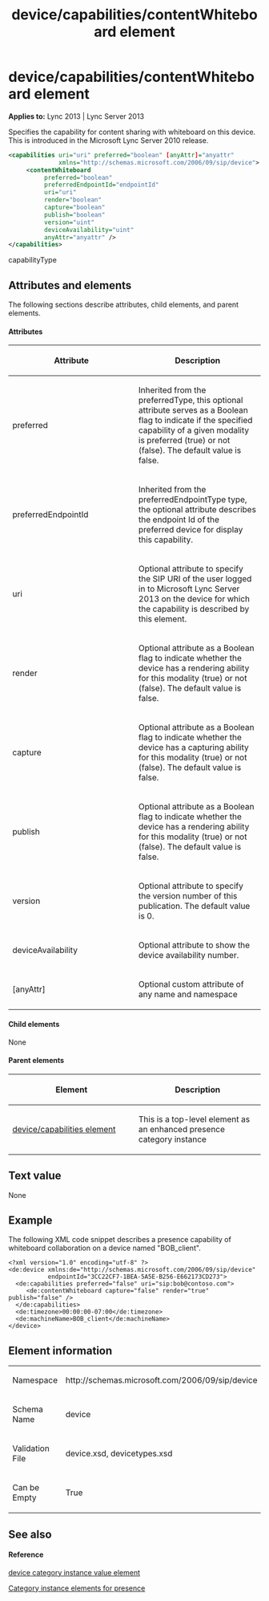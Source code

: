 ﻿---
title: device/capabilities/contentWhiteboard element
TOCTitle: device/capabilities/contentWhiteboard element
ms:assetid: 0c4fb7fc-6731-452e-8b74-1cb31a549eb3
ms:mtpsurl: https://msdn.microsoft.com/en-us/library/Dn454751(v=office.15)
ms:contentKeyID: 57093638
ms.date: 07/24/2014
mtps_version: v=office.15
dev_langs:
- xml
---

# device/capabilities/contentWhiteboard element


**Applies to:** Lync 2013 | Lync Server 2013

Specifies the capability for content sharing with whiteboard on this device. This is introduced in the Microsoft Lync Server 2010 release.

``` xml
<capabilities uri="uri" preferred="boolean" [anyAttr]="anyattr" 
              xmlns="http://schemas.microsoft.com/2006/09/sip/device">
     <contentWhiteboard 
          preferred="boolean" 
          preferredEndpointId="endpointId"
          uri="uri" 
          render="boolean" 
          capture="boolean" 
          publish="boolean"
          version="uint" 
          deviceAvailability="uint" 
          anyAttr="anyattr" />
</capabilities>
```

capabilityType

## Attributes and elements

The following sections describe attributes, child elements, and parent elements.

#### Attributes

<table>
<colgroup>
<col style="width: 50%" />
<col style="width: 50%" />
</colgroup>
<thead>
<tr class="header">
<th><p>Attribute</p></th>
<th><p>Description</p></th>
</tr>
</thead>
<tbody>
<tr class="odd">
<td><p>preferred</p></td>
<td><p>Inherited from the preferredType, this optional attribute serves as a Boolean flag to indicate if the specified capability of a given modality is preferred (true) or not (false). The default value is false.</p></td>
</tr>
<tr class="even">
<td><p>preferredEndpointId</p></td>
<td><p>Inherited from the preferredEndpointType type, the optional attribute describes the endpoint Id of the preferred device for display this capability.</p></td>
</tr>
<tr class="odd">
<td><p>uri</p></td>
<td><p>Optional attribute to specify the SIP URI of the user logged in to Microsoft Lync Server 2013 on the device for which the capability is described by this element.</p></td>
</tr>
<tr class="even">
<td><p>render</p></td>
<td><p>Optional attribute as a Boolean flag to indicate whether the device has a rendering ability for this modality (true) or not (false). The default value is false.</p></td>
</tr>
<tr class="odd">
<td><p>capture</p></td>
<td><p>Optional attribute as a Boolean flag to indicate whether the device has a capturing ability for this modality (true) or not (false). The default value is false.</p></td>
</tr>
<tr class="even">
<td><p>publish</p></td>
<td><p>Optional attribute as a Boolean flag to indicate whether the device has a rendering ability for this modality (true) or not (false). The default value is false.</p></td>
</tr>
<tr class="odd">
<td><p>version</p></td>
<td><p>Optional attribute to specify the version number of this publication. The default value is 0.</p></td>
</tr>
<tr class="even">
<td><p>deviceAvailability</p></td>
<td><p>Optional attribute to show the device availability number.</p></td>
</tr>
<tr class="odd">
<td><p>[anyAttr]</p></td>
<td><p>Optional custom attribute of any name and namespace</p></td>
</tr>
</tbody>
</table>


#### Child elements

None

#### Parent elements

<table>
<colgroup>
<col style="width: 50%" />
<col style="width: 50%" />
</colgroup>
<thead>
<tr class="header">
<th><p>Element</p></th>
<th><p>Description</p></th>
</tr>
</thead>
<tbody>
<tr class="odd">
<td><p><a href="device-capabilities-element.md">device/capabilities element</a></p></td>
<td><p>This is a top-level element as an enhanced presence category instance</p></td>
</tr>
</tbody>
</table>


## Text value

None

## Example

The following XML code snippet describes a presence capability of whiteboard collaboration on a device named "BOB\_client".

    <?xml version="1.0" encoding="utf-8" ?>
    <de:device xmlns:de="http://schemas.microsoft.com/2006/09/sip/device" 
               endpointId="3CC22CF7-1BEA-5A5E-B256-E662173CD273">
      <de:capabilities preferred="false" uri="sip:bob@contoso.com">
         <de:contentWhiteboard capture="false" render="true" publish="false" />
      </de:capabilities>
      <de:timezone>00:00:00-07:00</de:timezone>
      <de:machineName>BOB_client</de:machineName>
    </device>

## Element information

<table>
<colgroup>
<col style="width: 50%" />
<col style="width: 50%" />
</colgroup>
<tbody>
<tr class="odd">
<td><p>Namespace</p></td>
<td><p>http://schemas.microsoft.com/2006/09/sip/device</p></td>
</tr>
<tr class="even">
<td><p>Schema Name</p></td>
<td><p>device</p></td>
</tr>
<tr class="odd">
<td><p>Validation File</p></td>
<td><p>device.xsd, devicetypes.xsd</p></td>
</tr>
<tr class="even">
<td><p>Can be Empty</p></td>
<td><p>True</p></td>
</tr>
</tbody>
</table>


## See also

#### Reference

[device category instance value element](device-category-instance-value-element.md)

[Category instance elements for presence](category-instance-elements-for-presence.md)

